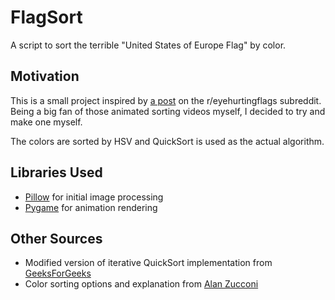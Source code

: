 FlagSort
========

A script to sort the terrible "United States of Europe Flag" by color.

Motivation
--------

This is a small project inspired by [a post](https://www.reddit.com/r/eyehurtingflags/comments/bbpylz/lord_help_us_all/eklg0cw?utm_source=share&utm_medium=web2x) on the r/eyehurtingflags subreddit. Being a big fan of those animated sorting videos myself, I decided to try and make one myself.

The colors are sorted by HSV and QuickSort is used as the actual algorithm.

Libraries Used
-------
* [Pillow](https://pillow.readthedocs.io/en/stable/) for initial image processing
* [Pygame](https://www.pygame.org) for animation rendering

Other Sources
------
* Modified version of iterative QuickSort implementation from [GeeksForGeeks](https://www.geeksforgeeks.org/iterative-quick-sort/)
* Color sorting options and explanation from [Alan Zucconi](https://www.alanzucconi.com/2015/09/30/colour-sorting/)
